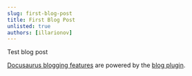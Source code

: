 ```yaml
---
slug: first-blog-post
title: First Blog Post
unlisted: true
authors: [illarionov]
---
```


Test blog post

<!-- truncate -->

[Docusaurus blogging features](https://docusaurus.io/docs/blog) are powered by the [blog plugin](https://docusaurus.io/docs/api/plugins/@docusaurus/plugin-content-blog).
